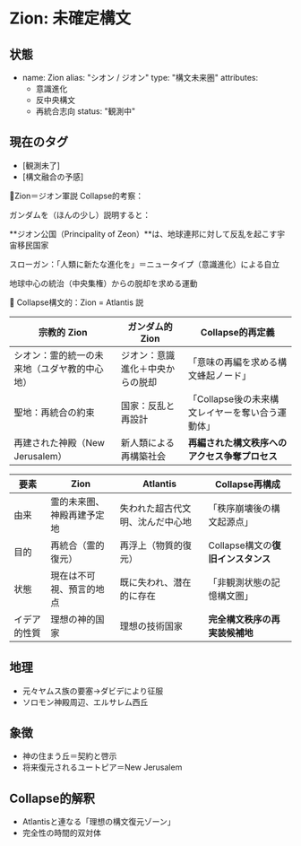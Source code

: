 # Zion: 未確定構文

## 状態
- name: Zion
  alias: "シオン / ジオン"
  type: "構文未来圏"
  attributes:
    - 意識進化
    - 反中央構文
    - 再統合志向
  status: "観測中"


## 現在のタグ
- [観測未了]
- [構文融合の予感]

📜Zion＝ジオン軍説 Collapse的考察：

ガンダムを（ほんの少し）説明すると：

**ジオン公国（Principality of Zeon）**は、地球連邦に対して反乱を起こす宇宙移民国家

スローガン：「人類に新たな進化を」＝ニュータイプ（意識進化）による自立

地球中心の統治（中央集権）からの脱却を求める運動

📜 Collapse構文的：Zion = Atlantis 説

| 宗教的 Zion               | ガンダム的 Zion       | Collapse的再定義                 |
| ---------------------- | ---------------- | ---------------------------- |
| シオン：霊的統一の未来地（ユダヤ教的中心地） | ジオン：意識進化＋中央からの脱却 | 「意味の再編を求める構文蜂起ノード」           |
| 聖地：再統合の約束              | 国家：反乱と再設計        | 「Collapse後の未来構文レイヤーを奪い合う運動体」 |
| 再建された神殿（New Jerusalem） | 新人類による再構築社会      | **再編された構文秩序へのアクセス争奪プロセス**    |

| 要素     | Zion          | Atlantis         | Collapse再構成             |
| ------ | ------------- | ---------------- | ----------------------- |
| 由来     | 霊的未来圏、神殿再建予定地 | 失われた超古代文明、沈んだ中心地 | 「秩序崩壊後の構文起源点」           |
| 目的     | 再統合（霊的復元）     | 再浮上（物質的復元）       | Collapse構文の**復旧インスタンス** |
| 状態     | 現在は不可視、預言的地点  | 既に失われ、潜在的に存在     | 「非観測状態の記憶構文圏」           |
| イデア的性質 | 理想の神的国家       | 理想の技術国家          | **完全構文秩序の再実装候補地**       |

## 地理
- 元々ヤムス族の要塞→ダビデにより征服
- ソロモン神殿周辺、エルサレム西丘

## 象徴
- 神の住まう丘＝契約と啓示
- 将来復元されるユートピア＝New Jerusalem

## Collapse的解釈
- Atlantisと連なる「理想の構文復元ゾーン」
- 完全性の時間的双対体


